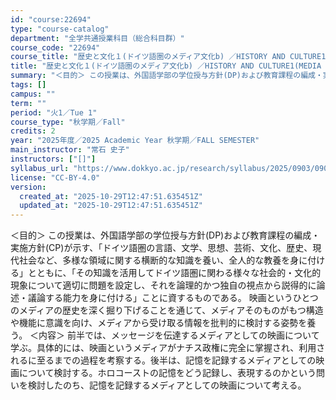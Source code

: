 ```yaml
---
id: "course:22694"
type: "course-catalog"
department: "全学共通授業科目（総合科目群）"
course_code: "22694"
course_title: "歴史と文化１(ドイツ語圏のメディア文化b) ／HISTORY AND CULTURE1(MEDIA CULTURE IN GERMAN SPEAKING REGIONS (B))"
title: "歴史と文化１(ドイツ語圏のメディア文化b) ／HISTORY AND CULTURE1(MEDIA CULTURE IN GERMAN SPEAKING REGIONS (B))"
summary: "＜目的＞ この授業は、外国語学部の学位授与方針(DP)および教育課程の編成・実施方針(CP)が示す、「ドイツ語圏の言語、文学、思想、芸術、文化、歴史、現代社会など、多様な領域に関する横断的な知識を養い、全人的な教養を身に付ける」とともに、「…"
tags: []
campus: ""
term: ""
period: "火1／Tue 1"
course_type: "秋学期／Fall"
credits: 2
year: "2025年度／2025 Academic Year 秋学期／FALL SEMESTER"
main_instructor: "常石 史子"
instructors: ["[]"]
syllabus_url: "https://www.dokkyo.ac.jp/research/syllabus/2025/0903/0903_22694_ja_JP.html"
license: "CC-BY-4.0"
version:
  created_at: "2025-10-29T12:47:51.635451Z"
  updated_at: "2025-10-29T12:47:51.635451Z"
---
```

＜目的＞ この授業は、外国語学部の学位授与方針(DP)および教育課程の編成・実施方針(CP)が示す、「ドイツ語圏の言語、文学、思想、芸術、文化、歴史、現代社会など、多様な領域に関する横断的な知識を養い、全人的な教養を身に付ける」とともに、「その知識を活用してドイツ語圏に関わる様々な社会的・文化的現象について適切に問題を設定し、それを論理的かつ独自の視点から説得的に論述・議論する能力を身に付ける」ことに資するものである。 映画というひとつのメディアの歴史を深く掘り下げることを通じて、メディアそのものがもつ構造や機能に意識を向け、メディアから受け取る情報を批判的に検討する姿勢を養う。 ＜内容＞ 前半では、メッセージを伝達するメディアとしての映画について学ぶ。具体的には、映画というメディアがナチス政権に完全に掌握され、利用されるに至るまでの過程を考察する。後半は、記憶を記録するメディアとしての映画について検討する。ホロコーストの記憶をどう記録し、表現するのかという問いを検討したのち、記憶を記録するメディアとしての映画について考える。
